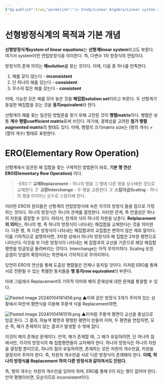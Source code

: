 ```yaml
---
{"dg-publish":true,"permalink":"/= Study/Linear Algebra/Linear system and ERO/","created":"2024-01-11T01:46:14.000+09:00","updated":"2025-01-14T15:33:45.000+09:00"}
---
```


# 선형방정식계의 목적과 기본 개념

**선형방정식계system of linear equations**는 **선형계linear system**라고도 부른다.
여기서 system이란 연립방정식을 의미한다. 즉, 다변수 1차 방정식의 연립이다.

방정식의 존재 의의는 **해solution**를 찾는 것이다. 이때, 다음 중 하나를 만족한다.
1. 해를 갖지 않는다 - **inconsistent**
2. 단 하나의 해를 갖는다 - **consistent**
3. 무수히 많은 해를 갖는다 - **consistent**

이때, 가능한 모든 해를 모아 놓은 것을 **해집합solution set**이라고 부른다.
두 선형계가 동일한 해집합을 갖는 것을 **동치equivalent**라 한다.

선형계의 해를 찾는 일관된 방법론을 찾기 위해 고안된 것이 **행렬matrix**이다. 행렬은 보통 **계수 행렬coefficient matrix**로써 쓰인다. 여기에, 경제성을 고려한 **첨가 행렬augmented matrix**의 형태도 있다. 이때, 행렬의 크기matrix size는 (행의 개수) × (열의 개수) 형태로 표현한다.

# ERO(Elementary Row Operation)

선형계에서 일관된 해 집합을 찾는 구체적인 방법론이 바로, **기본 행 연산ERO(Elementary Row Operation)** 이다.

> -ERO
> 1' **교체Replacement** - 하나의 행을 그 행에 다른 행을 상수배한 것으로 교체한다.
> 2' **교환Interchange** - 두 행을 교환한다.
> 3' **스칼라곱Scaling** - 하나의 행을 0이아닌 상수로 스칼라배 한다.

이러한 ERO의 원리들은 선형계의 연립방정식에 속한 각각의 방정식 들을 참으로 가정하는 것이다. 하나의 방정식은 하나의 관계를 결정한다. 이러한 관계, 즉 연결성은 하나의 차원을 결정할 수 있다. 따라서, 한개의 식이 하나의 차원을 낮춘다.
**Relplacement의 의미**는, 하나의 행, 즉 하나의 방정식이 나타내는 해집합을 교체한다는 것을 의미한다. 다른 행, 즉 다른 방정식이 나타내는 해집합과의 교집합은 변하지 않은 채로 말이다. 이를 기하적으로 설명하자면, 3차원 상에서 하나의 방정식의 해 집합은 2차원 평면으로 나타난다. 이것을 또 다른 방정식이 나타내는 해 집합과의 교선을 기준으로 해당 해집합 평면을 빙글빙글 돌려버리는 것이다.
Interchange는 아직 무의미하다.
Scaling 또한 곱셈이 덧셈의 확장이라는 측면에서 기하적으로 무의미하다.

당연히 ERO의 연산을 통해 도출된 행렬들은 언제나 동치일 것이다. 이처럼 ERO를 통해 서로 전환될 수 있는 특별한 동치들을 **행 동치row equivalent**라 부른다.

아래 그림에서 Replacement의 기하적 의미와 해의 존재성에 대한 문제를 통찰할 수 있다.

![Pasted image 20240104181456.png](/img/user/z-Attached%20Files/Pasted%20image%2020240104181456.png)
▲이와 같은 방정식 3개가 주어져 있는 상황에서 파란색 평면식을 이용해 주황색 식을 Replacement하면,

![Pasted image 20240104181519.png](/img/user/z-Attached%20Files/Pasted%20image%2020240104181519.png)
▲이처럼 주황색 평면이 교선을 중심으로 빙글 돈다. 그 결과, 하늘색 평면과 평행한 평면이 만들어 지며, 두 평면을 연립하면, 모순 즉, 해가 존재하지 않는 결과가 발생할 수 밖에 없다.

이것이 해의 존재성 문제이다.
만약, 해가 존재할 때, 그 해가 유일하려면, 단 하나의 점에서만, 각각의 방정식의 해 집합평면들이 교차해야 한다. 하나의 방정식은 하나의 차원을 결정할 뿐이므로, 하나의 점이 유일하려면, 존재하는 모든 차원의 개수만큼, 차원을 결정지어 주어야 한다. 즉, 차원의 개수만큼 서로 다른 방정식이 존재해야 한다. **이때, 하나의 방정식을 Replacement 하여 다른 방정식과 같아져서도 안된다.**

즉, 행의 개수는 차원의 개수만큼 있어야 하며, ERO를 통해 0이 되는 행이 없어야 한다. 만약 평행이라면, 모순이므로 inconsistent이다.